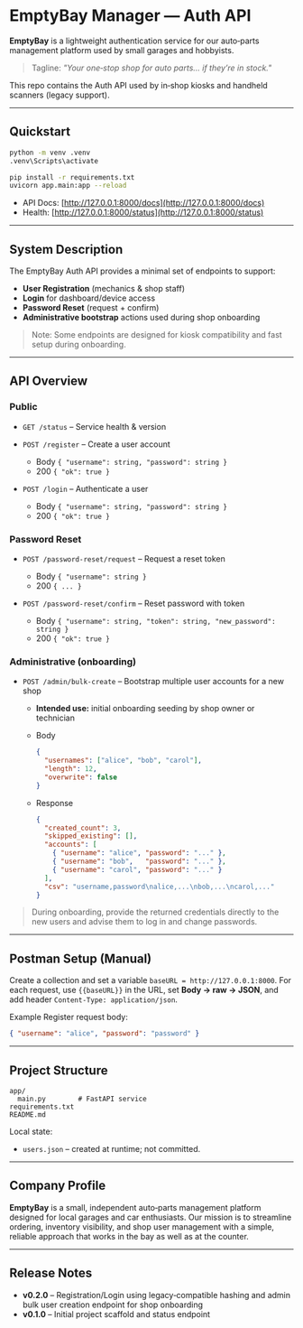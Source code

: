# EmptyBay Manager — Auth API

**EmptyBay** is a lightweight authentication service for our auto‑parts management platform used by small garages and hobbyists.

> Tagline: *"Your one‑stop shop for auto parts… if they’re in stock."*

This repo contains the Auth API used by in‑shop kiosks and handheld scanners (legacy support).

---

## Quickstart

```bash
python -m venv .venv
.venv\Scripts\activate

pip install -r requirements.txt
uvicorn app.main:app --reload
```

* API Docs: [http://127.0.0.1:8000/docs](http://127.0.0.1:8000/docs)
* Health:   [http://127.0.0.1:8000/status](http://127.0.0.1:8000/status)

---

## System Description

The EmptyBay Auth API provides a minimal set of endpoints to support:

* **User Registration** (mechanics & shop staff)
* **Login** for dashboard/device access
* **Password Reset** (request + confirm)
* **Administrative bootstrap** actions used during shop onboarding

> Note: Some endpoints are designed for kiosk compatibility and fast setup during onboarding.

---

## API Overview

### Public

* `GET /status` – Service health & version
* `POST /register` – Create a user account

  * Body `{ "username": string, "password": string }`
  * 200 `{ "ok": true }`
* `POST /login` – Authenticate a user

  * Body `{ "username": string, "password": string }`
  * 200 `{ "ok": true }`

### Password Reset

* `POST /password-reset/request` – Request a reset token

  * Body `{ "username": string }`
  * 200 `{ ... }`
* `POST /password-reset/confirm` – Reset password with token

  * Body `{ "username": string, "token": string, "new_password": string }`
  * 200 `{ "ok": true }`

### Administrative (onboarding)

* `POST /admin/bulk-create` – Bootstrap multiple user accounts for a new shop

  * **Intended use:** initial onboarding seeding by shop owner or technician
  * Body

    ```json
    {
      "usernames": ["alice", "bob", "carol"],
      "length": 12,
      "overwrite": false
    }
    ```
  * Response

    ```json
    {
      "created_count": 3,
      "skipped_existing": [],
      "accounts": [
        { "username": "alice", "password": "..." },
        { "username": "bob",   "password": "..." },
        { "username": "carol", "password": "..." }
      ],
      "csv": "username,password\nalice,...\nbob,...\ncarol,..."
    }
    ```

> During onboarding, provide the returned credentials directly to the new users and advise them to log in and change passwords.

---

## Postman Setup (Manual)

Create a collection and set a variable `baseURL = http://127.0.0.1:8000`. For each request, use `{{baseURL}}` in the URL, set **Body → raw → JSON**, and add header `Content-Type: application/json`.

Example Register request body:

```json
{ "username": "alice", "password": "password" }
```

---

## Project Structure

```
app/
  main.py        # FastAPI service
requirements.txt
README.md
```

Local state:

* `users.json` – created at runtime; not committed.

---

## Company Profile

**EmptyBay** is a small, independent auto‑parts management platform designed for local garages and car enthusiasts. Our mission is to streamline ordering, inventory visibility, and shop user management with a simple, reliable approach that works in the bay as well as at the counter.

---

## Release Notes

* **v0.2.0** – Registration/Login using legacy‑compatible hashing and admin bulk user creation endpoint for shop onboarding
* **v0.1.0** – Initial project scaffold and status endpoint